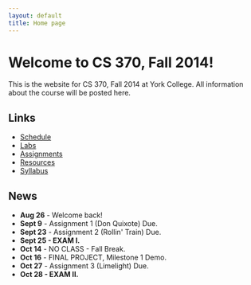 ```yaml
---
layout: default
title: Home page
---
```


# Welcome to CS 370, Fall 2014!

This is the website for CS 370, Fall 2014 at York College.
All information about the course will be posted here.

## Links

* [Schedule](schedule/index.html)
* [Labs](labs/index.html)
* [Assignments](assign/index.html)
* [Resources](resources.html)
* [Syllabus](syllabus.html)

## News

* **Aug 26** - Welcome back!
* **Sept 9** - Assignment 1 (Don Quixote) Due.
* **Sept 23** - Assignment 2 (Rollin' Train) Due.
* **Sept 25 - EXAM I.**
* **Oct 14** - NO CLASS - Fall Break.
* **Oct 16** - FINAL PROJECT, Milestone 1 Demo.
* **Oct 27** - Assignment 3 (Limelight) Due.
* **Oct 28 - EXAM II.**
